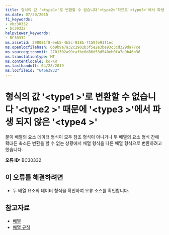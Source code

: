 ```yaml
---
title: 형식의 값 '<type1>'로 변환할 수 없습니다'<type2>'하므로'<type3>'에서 파생 되지 않은'<type4>'
ms.date: 07/20/2015
f1_keywords:
- vbc30332
- bc30332
helpviewer_keywords:
- BC30332
ms.assetid: 290081f8-eeb5-4b5c-818b-7159fe91f1ec
ms.openlocfilehash: 6b9b9a7a32c2901b3f5e2e3be93c3cd329da77ce
ms.sourcegitcommit: 2701302a99cafbe0d86d53d540eb0fa7e9b46b36
ms.translationtype: MT
ms.contentlocale: ko-KR
ms.lasthandoff: 04/28/2019
ms.locfileid: "64663832"
---
```

# <a name="value-of-type-type1-cannot-be-converted-to-type2-because-type3-is-not-derived-from-type4"></a>형식의 값 '\<type1 >'로 변환할 수 없습니다 '\<type2 >' 때문에 '\<type3 >'에서 파생 되지 않은 '\<type4 >'
문이 배열의 요소 데이터 형식이 모두 참조 형식이 아니거나 두 배열의 요소 형식 간에 확대든 축소든 변환을 할 수 없는 상황에서 배열 형식을 다른 배열 형식으로 변환하려고 했습니다.  
  
 **오류 ID:** BC30332  
  
## <a name="to-correct-this-error"></a>이 오류를 해결하려면  
  
- 두 배열 요소의 데이터 형식을 확인하여 오류 소스를 확인합니다.  
  
## <a name="see-also"></a>참고자료

- [배열](../../visual-basic/programming-guide/language-features/arrays/index.md)
- [배열 규칙](../../visual-basic/programming-guide/language-features/data-types/array-conversions.md)
